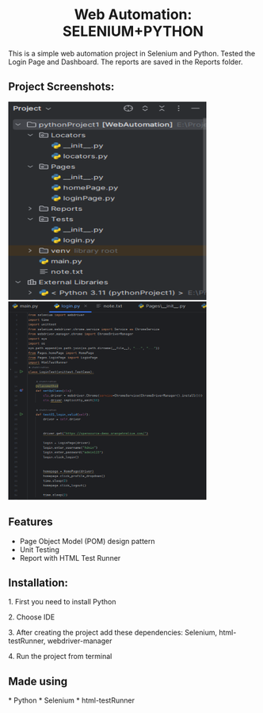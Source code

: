 <h1 id="title" align="center">Web Automation: SELENIUM+PYTHON</h1>
<p id="description">This is a simple web automation project in Selenium and Python. Tested the Login Page and Dashboard. The reports are saved in the Reports folder. </p>

<h2>Project Screenshots:</h2>

<img src="./Screenshots/Project_Structure.PNG" alt="project-screenshot" width="400" height="400/">

<img src="./Screenshots/project2.PNG" alt="project-screenshot" width="400" height="400/">

<h2> Features</h2>

*   Page Object Model (POM) design pattern
*   Unit Testing
*   Report with HTML Test Runner

<h2>Installation:</h2>

<p>1. First you need to install Python</p>

<p>2. Choose IDE</p>

<p>3. After creating the project add these dependencies: Selenium, html-testRunner, webdriver-manager</p>

<p>4. Run the project from terminal</p>

  
  
<h2>Made using</h2>
*   Python
*   Selenium
*   html-testRunner
